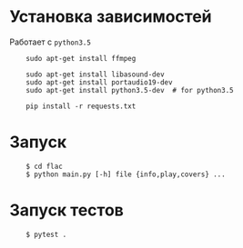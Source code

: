 # Установка зависимостей

Работает с `python3.5`

```
    sudo apt-get install ffmpeg

    sudo apt-get install libasound-dev
    sudo apt-get install portaudio19-dev
    sudo apt-get install python3.5-dev  # for python3.5

    pip install -r requests.txt
```

# Запуск

```
    $ cd flac
    $ python main.py [-h] file {info,play,covers} ...
```


# Запуск тестов
```
    $ pytest .
```